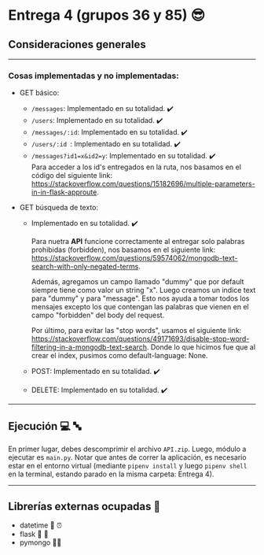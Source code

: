 # Entrega 4 (grupos 36 y 85) :sunglasses:

## Consideraciones generales
---

### Cosas implementadas y no implementadas:

* GET básico:
   * ```/messages```: Implementado en su totalidad. :heavy_check_mark:
   * ```/users```: Implementado en su totalidad. :heavy_check_mark:
   * ```/messages/:id```: Implementado en su totalidad. :heavy_check_mark:
   * ```/users/:id ```: Implementado en su totalidad. :heavy_check_mark:
   * ```/messages?id1=x&id2=y```: Implementado en su totalidad. :heavy_check_mark:  
   Para acceder a los id's entregados en la ruta, nos basamos en el código del siguiente link: https://stackoverflow.com/questions/15182696/multiple-parameters-in-in-flask-approute.
   
* GET búsqueda de texto: 
    - Implementado en su totalidad. :heavy_check_mark:

      Para nuetra __API__ funcione correctamente al entregar solo palabras prohibidas (forbidden), nos basamos en el siguiente link: https://stackoverflow.com/questions/59574062/mongodb-text-search-with-only-negated-terms.  

      Además, agregamos un campo llamado "dummy" que por default siempre tiene como valor un string "x". Luego creamos un indice text para "dummy" y para "message". Esto nos ayuda a tomar todos los mensajes excepto los que contengan las palabras que vienen en el campo "forbidden" del body del request.

        Por último, para evitar las "stop words", usamos el siguiente link: https://stackoverflow.com/questions/49171693/disable-stop-word-filtering-in-a-mongodb-text-search.  Donde lo que hicimos fue que al crear el index, pusimos como default-language: None.

    * POST: Implementado en su totalidad. :heavy_check_mark:

    * DELETE: Implementado en su totalidad. :heavy_check_mark:
 
---
## Ejecución :computer:  :abc:

En primer lugar, debes descomprimir el archivo `API.zip`. Luego, módulo a ejecutar es  ```main.py```. 
Notar que antes de correr la aplicación, es necesario estar en el entorno virtual (mediante ```pipenv install``` y luego ```pipenv shell``` en la terminal, estando parado en la misma carpeta: Entrega 4).

---

## Librerías externas ocupadas :book:

* datetime :date: :alarm_clock:
* flask :postal_horn: :gun:
* pymongo :snake::seedling:
